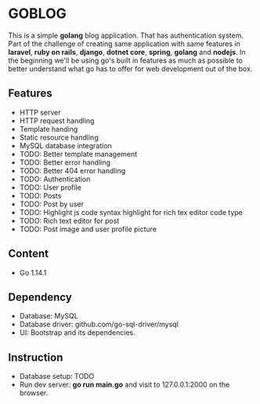 # GOBLOG
This is a simple **golang** blog application. That has authentication system.
Part of the challenge of creating same application with same features in **laravel**, **ruby on rails**, **django**, **dotnet core**, **spring**, **golang** and **nodejs**. In the beginning we'll be using go's built in features as much as possible to better understand what go has to offer for web development out of the box.

## Features
* HTTP server
* HTTP request handling
* Template handing
* Static resource handling
* MySQL database integration
* TODO: Better template management
* TODO: Better error handling
* TODO: Better 404 error handling
* TODO: Authentication
* TODO: User profile
* TODO: Posts
* TODO: Post by user
* TODO: Highlight js code syntax highlight for rich tex editor code type
* TODO: Rich text editor for post
* TODO: Post image and user profile picture

## Content
* Go 1.14.1

## Dependency
* Database: MySQL
* Database driver: github.com/go-sql-driver/mysql
* UI: Bootstrap and its dependencies.

## Instruction
* Database setup: TODO
* Run dev server: **go run main.go** and visit to 127.0.0.1:2000 on the browser.
